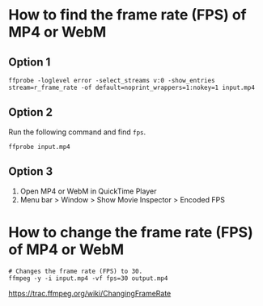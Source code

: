 # How to find the frame rate (FPS) of MP4 or WebM
## Option 1
```shell
ffprobe -loglevel error -select_streams v:0 -show_entries stream=r_frame_rate -of default=noprint_wrappers=1:nokey=1 input.mp4
```
## Option 2
Run the following command and find `fps`.
```shell
ffprobe input.mp4
```
## Option 3
1. Open MP4 or WebM in QuickTime Player
2. Menu bar > Window > Show Movie Inspector > Encoded FPS

# How to change the frame rate (FPS) of MP4 or WebM
```shell
# Changes the frame rate (FPS) to 30.
ffmpeg -y -i input.mp4 -vf fps=30 output.mp4
```
https://trac.ffmpeg.org/wiki/ChangingFrameRate
